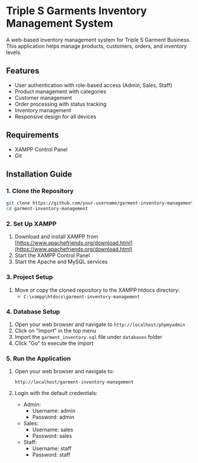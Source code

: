 # Triple S Garments Inventory Management System

A web-based inventory management system for Triple S Garment Business. This application helps manage products, customers, orders, and inventory levels.

## Features

- User authentication with role-based access (Admin, Sales, Staff)
- Product management with categories
- Customer management
- Order processing with status tracking
- Inventory management
- Responsive design for all devices

## Requirements

- XAMPP Control Panel
- Git

## Installation Guide

### 1. Clone the Repository

```bash
git clone https://github.com/your-username/garment-inventory-management.git
cd garment-inventory-management
```

### 2. Set Up XAMPP

1. Download and install XAMPP from [https://www.apachefriends.org/download.html](https://www.apachefriends.org/download.html)
2. Start the XAMPP Control Panel
3. Start the Apache and MySQL services

### 3. Project Setup

1. Move or copy the cloned repository to the XAMPP htdocs directory:
   - `C:\xampp\htdocs\garment-inventory-management`

### 4. Database Setup

1. Open your web browser and navigate to `http://localhost/phpmyadmin`
2. Click on "Import" in the top menu
3. Import the `garment_inventory.sql` file under `databases` folder
4. Click "Go" to execute the import

### 5. Run the Application

1. Open your web browser and navigate to:
   ```
   http://localhost/garment-inventory-management
   ```

2. Login with the default credentials:
   - Admin: 
     - Username: admin
     - Password: admin
   - Sales:
     - Username: sales
     - Password: sales
   - Staff:
     - Username: staff
     - Password: staff
